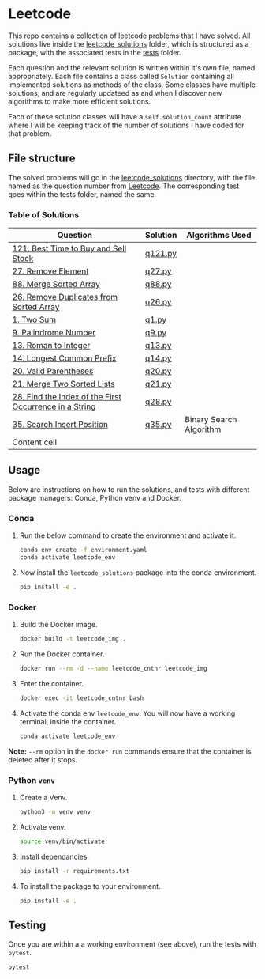 # Leetcode
This repo contains a collection of leetcode problems that I have solved. 
All solutions live inside the [leetcode_solutions](./leetcode_solutions) folder, which is structured as a package, with the associated tests in the [tests](./tests) folder.  
  
Each question and the relevant solution is written within it's own file, named appropriately. Each file contains a class called `Solution` containing all implemented solutions as methods of the class. Some classes have multiple solutions, and are regularly updateed as and when I discover new algorithms to make more efficient solutions.

Each of these solution classes will have a  `self.solution_count` attribute where I will be keeping track of the number of solutions I have coded for that problem.

## File structure
The solved problems will go in the [leetcode_solutions](./leetcode_solutions) directory, with the file named as the question number from [Leetcode](https://leetcode.com/).
The corresponding test goes within the tests folder, named the same.

### Table of Solutions
| Question      | Solution      | Algorithms Used |  
| ------------- | ------------- | -------------   |  
| [121. Best Time to Buy and Sell Stock](https://leetcode.com/problems/best-time-to-buy-and-sell-stock/description/)  | [q121.py](./leetcode_solutions/q121.py)  |                 |  
| [27. Remove Element](https://leetcode.com/problems/remove-element)|  [q27.py](./leetcode_solutions/q27.py)  | |  
| [88. Merge Sorted Array](https://leetcode.com/problems/merge-sorted-array)  |  [q88.py](./leetcode_solutions/q88.py)  | |  
| [26. Remove Duplicates from Sorted Array](https://leetcode.com/problems/remove-duplicates-from-sorted-array) | [q26.py](./leetcode_solutions/q26.py) | |
| [1. Two Sum](https://leetcode.com/problems/two-sum/)| [q1.py](./leetcode_solutions/q1.py)| |
| [9. Palindrome Number](https://leetcode.com/problems/palindrome-number/)| [q9.py](./leetcode_solutions/q9.py)| |
| [13. Roman to Integer](https://leetcode.com/problems/roman-to-integer/)|  [q13.py](./leetcode_solutions/q13.py)  | | 
| [14. Longest Common Prefix](https://leetcode.com/problems/longest-common-prefix/)|  [q14.py](./leetcode_solutions/q14.py)  | | 
| [20. Valid Parentheses](https://leetcode.com/problems/valid-parentheses/)| [q20.py](./leetcode_solutions/q20.py)| |
| [21. Merge Two Sorted Lists](https://leetcode.com/problems/merge-two-sorted-lists/)| [q21.py](./leetcode_solutions/q21.py)| |
| [28. Find the Index of the First Occurrence in a String](https://leetcode.com/problems/find-the-index-of-the-first-occurrence-in-a-string)| [q28.py](./leetcode_solutions/q28.py)| |
| [35. Search Insert Position](https://leetcode.com/problems/search-insert-position)| [q35.py](./leetcode_solutions/q25.py)| Binary Search Algorithm |
| Content cell| | |



## Usage
Below are instructions on how to run the solutions, and tests with different package managers: Conda, Python venv and Docker.

### Conda
1. Run the below command to create the environment and activate it.
     ```bash
     conda env create -f environment.yaml  
     conda activate leetcode_env  
     ```
2. Now install the `leetcode_solutions` package into the conda environment.
     ```bash
     pip install -e .
     ```

### Docker
1. Build the Docker image.
     ```bash
     docker build -t leetcode_img .
     ```
2. Run the Docker container.
     ```bash
     docker run --rm -d --name leetcode_cntnr leetcode_img
     ```
3. Enter the container. 
     ```bash
     docker exec -it leetcode_cntnr bash
     ```
4. Activate the conda env `leetcode_env`. You will now have a working terminal, inside the container.
     ```bash 
     conda activate leetcode_env
     ```

**Note:** `--rm` option in the `docker run` commands ensure that the container is deleted after it stops.

### Python `venv`
1. Create a Venv.
     ```bash
     python3 -m venv venv  
     ```
2. Activate venv.
     ```bash
     source venv/bin/activate  
     ```
3. Install dependancies.
     ```bash
     pip install -r requirements.txt  
     ```
4.  To install the package to your environment.
     ```bash
     pip install -e .  
     ```

## Testing
Once you are within a a working environment (see above), run the tests with `pytest`.
```bash
pytest
```